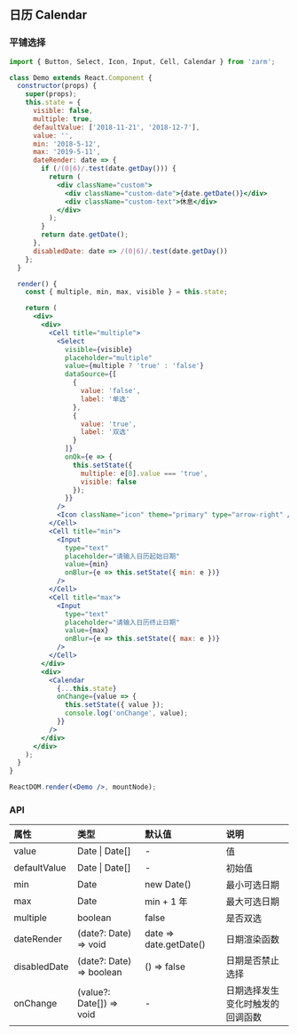 ## 日历 Calendar

### 平铺选择

```jsx
import { Button, Select, Icon, Input, Cell, Calendar } from 'zarm';

class Demo extends React.Component {
  constructor(props) {
    super(props);
    this.state = {
      visible: false,
      multiple: true,
      defaultValue: ['2018-11-21', '2018-12-7'],
      value: '',
      min: '2018-5-12',
      max: '2019-5-11',
      dateRender: date => {
        if (/(0|6)/.test(date.getDay())) {
          return (
            <div className="custom">
              <div className="custom-date">{date.getDate()}</div>
              <div className="custom-text">休息</div>
            </div>
          );
        }
        return date.getDate();
      },
      disabledDate: date => /(0|6)/.test(date.getDay())
    };
  }

  render() {
    const { multiple, min, max, visible } = this.state;

    return (
      <div>
        <div>
          <Cell title="multiple">
            <Select
              visible={visible}
              placeholder="multiple"
              value={multiple ? 'true' : 'false'}
              dataSource={[
                {
                  value: 'false',
                  label: '单选'
                },
                {
                  value: 'true',
                  label: '双选'
                }
              ]}
              onOk={e => {
                this.setState({
                  multiple: e[0].value === 'true',
                  visible: false
                });
              }}
            />
            <Icon className="icon" theme="primary" type="arrow-right" />
          </Cell>
          <Cell title="min">
            <Input
              type="text"
              placeholder="请输入日历起始日期"
              value={min}
              onBlur={e => this.setState({ min: e })}
            />
          </Cell>
          <Cell title="max">
            <Input
              type="text"
              placeholder="请输入日历终止日期"
              value={max}
              onBlur={e => this.setState({ max: e })}
            />
          </Cell>
        </div>
        <div>
          <Calendar
            {...this.state}
            onChange={value => {
              this.setState({ value });
              console.log('onChange', value);
            }}
          />
        </div>
      </div>
    );
  }
}

ReactDOM.render(<Demo />, mountNode);
```

### API

| 属性 | 类型 | 默认值 | 说明 |
| :--- | :--- | :--- | :--- |
| value | Date \| Date[] | - | 值 |
| defaultValue | Date \| Date[] | - | 初始值 |
| min | Date | new Date() | 最小可选日期 |
| max | Date | min + 1 年 | 最大可选日期 |
| multiple | boolean | false | 是否双选 |
| dateRender | (date?: Date) => void | date => date.getDate() | 日期渲染函数 |
| disabledDate | (date?: Date) => boolean | () => false | 日期是否禁止选择 |
| onChange | (value?: Date[]) => void | - | 日期选择发生变化时触发的回调函数 |
